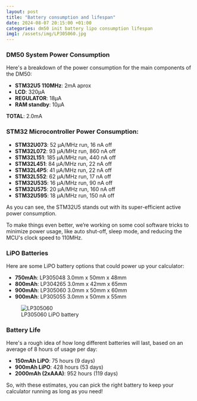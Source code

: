 ```yaml
---
layout: post
title: "Battery consumption and lifespan"
date: 2024-08-07 20:15:00 +01:00
categories: dm50 init battery lipo consumption lifespan
img1: /assets/img/LP305060.jpg
---
```


### DM50 System Power Consumption

Here's a breakdown of the power consumption for the main components of the DM50:

- **STM32U5 110MHz**: 2mA aprox
- **LCD**: 320µA
- **REGULATOR**: 18μA
- **RAM standby**: 10µA

**TOTAL**: 2.0mA

### STM32 Microcontroller Power Consumption:

- **STM32U073**:  52 μA/MHz run, 16 nA off
- **STM32L072**:  93 µA/MHz run, 860 nA off
- **STM32L151**: 185 µA/MHz run, 440 nA off
- **STM32L451**:  84 µA/MHz run, 22 nA off
- **STM32L4P5**:  41 μA/MHz run, 22 nA off
- **STM32L552**:  62 μA/MHz run, 17 nA off
- **STM32U535**:  16 μA/MHz run, 90 nA off
- **STM32U575**:  20 μA/MHz run, 160 nA off
- **STM32U595**:  18 μA/MHz run, 150 nA off

As you can see, the STM32U5 stands out with its super-efficient active power consumption.

To make things even better, we’re working on some cool software tricks to minimize power usage, like auto shut-off, sleep mode, and reducing the MCU's clock speed to 110MHz.

### LiPO Batteries

Here are some LiPO battery options that could power up your calculator:

- **750mAh**: LP305048 3.0mm x 50mm x 48mm
- **800mAh**: LP304265 3.0mm x 42mm x 65mm
- **900mAh**: LP305060 3.0mm x 50mm x 60mm
- **900mAh**: LP305055 3.0mm x 50mm x 55mm

<figure>
<img src="{{ page.img1 }}" alt="LP305060">
<figcaption>LP305060 LiPO battery</figcaption>
</figure>

### Battery Life

Here's a rough idea of how long different batteries will last, based on an average of 8 hours of usage per day:

- **150mAh LiPO**: 75 hours (9 days)
- **900mAh LiPO**: 428 hours (53 days)
- **2000mAh (2xAAA)**: 952 hours (119 days)

So, with these estimates, you can pick the right battery to keep your calculator running as long as you need!
